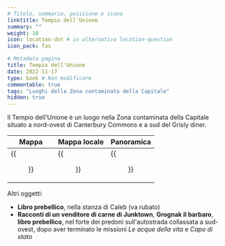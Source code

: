 ```yaml
---
# Titolo, sommario, posizione e icona
linktitle: Tempio dell'Unione
summary: ""
weight: 10
icon: location-dot # in alternativa location-question
icon_pack: fas

# Metadata pagina
title: Tempio dell'Unione
date: 2022-11-17
type: book # Non modificare
commentable: true
tags: "Luoghi della Zona contaminata della Capitale"
hidden: true
---
```




Il Tempio dell'Unione è un luogo nella Zona contaminata della Capitale situato a nord-ovest di Canterbury Commons e a sud del Grisly diner. 

| Mappa                                           | Mappa locale                                        | Panoramica                                  |
| ----------------------------------------------- | --------------------------------------------------- | ------------------------------------------- |
| {{<figure src="Temple_of_the_Union_loc.webp">}} | {{<figure src="Temple_of_the_Union_loc_map.webp">}} | {{<figure src="Temple_of_the_Union.webp">}} |



Altri oggetti:
- **Libro prebellico**, nella stanza di Caleb (va rubato)
- **Racconti di un venditore di carne di Junktown**, **Grognak il barbaro**, **libro prebellico**, nel forte dei predoni sull'autostrada collassata a sud-ovest, dopo aver terminato le missioni *Le acque della vita* e  *Capo di stato* 

